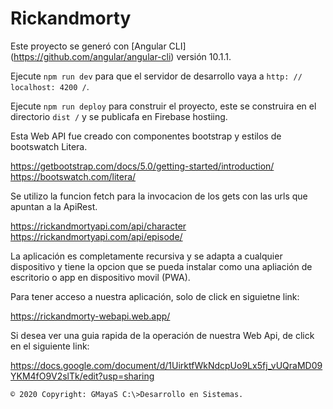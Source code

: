 # Rickandmorty

Este proyecto se generó con [Angular CLI] (https://github.com/angular/angular-cli) versión 10.1.1.

Ejecute `npm run dev` para que el servidor de desarrollo vaya a `http: // localhost: 4200 /`. 

Ejecute `npm run deploy` para construir el proyecto, este se construira en el directorio `dist /` y se publicafa en Firebase hostiing.

Esta Web API fue creado con componentes bootstrap y estilos de bootswatch Litera.

https://getbootstrap.com/docs/5.0/getting-started/introduction/
https://bootswatch.com/litera/

Se utilizo la funcion fetch para la invocacion de los gets con las urls que apuntan a la ApiRest.

https://rickandmortyapi.com/api/character
https://rickandmortyapi.com/api/episode/

La aplicación es completamente recursiva y se adapta a cualquier dispositivo y tiene la opcion que se pueda instalar como una apliación de escritorio o app en dispositivo movil (PWA).

Para tener acceso a nuestra aplicación, solo de click en siguietne link: 

https://rickandmorty-webapi.web.app/


Si desea ver una guia rapida de la operación de nuestra Web Api, de click en el siguiente link:

https://docs.google.com/document/d/1UirktfWkNdcpUo9Lx5fj_vUQraMD09YKM4fO9V2slTk/edit?usp=sharing

`© 2020 Copyright: GMayaS C:\>Desarrollo en Sistemas.`